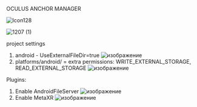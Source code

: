 OCULUS ANCHOR MANAGER

![Icon128](https://github.com/user-attachments/assets/284f833f-29f6-4085-8a6d-987bd90d3d15)



![1207 (1)](https://github.com/user-attachments/assets/5f417ac8-fa51-497a-9534-5a97184c1858)

project settings

1. android - UseExternalFileDir=true ![изображение](https://github.com/user-attachments/assets/0e182084-1b04-4405-9863-13affe84eab2)
2. platforms/android/ = extra permissions: WRITE_EXTERNAL_STORAGE, READ_EXTERNAL_STORAGE ![изображение](https://github.com/user-attachments/assets/35ce264c-40ce-4b30-b4fa-c6691d2ec675)


Plugins:
1. Enable AndroidFileServer ![изображение](https://github.com/user-attachments/assets/929182fc-5603-4177-8207-d79da766efba)
2. Enable MetaXR ![изображение](https://github.com/user-attachments/assets/bccc6c7e-9d93-4fdf-9938-bd31626ed09d)
